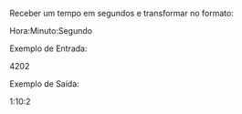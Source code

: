 Receber um tempo em segundos e transformar no formato:

Hora:Minuto:Segundo

Exemplo de Entrada:

4202

Exemplo de Saída:

1:10:2

